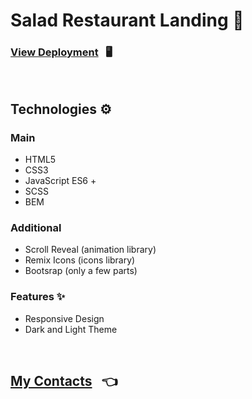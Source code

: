 # Salad Restaurant Landing 🥗

### [View Deployment](https://alexandrspevakov.github.io/resaurant-landing/) &nbsp; 🖥️

<br/>

## Technologies ⚙️

### Main
  * HTML5
  * CSS3
  * JavaScript ES6 +
  * SCSS
  * BEM
  
### Additional
  * Scroll Reveal (animation library)
  * Remix Icons (icons library)
  * Bootsrap (only a few parts)
  
### Features ✨
  * Responsive Design
  * Dark and Light Theme
  
<br/>
  
## [My Contacts](https://github.com/AlexandrSpevakov#contact-me) &nbsp; 👈
